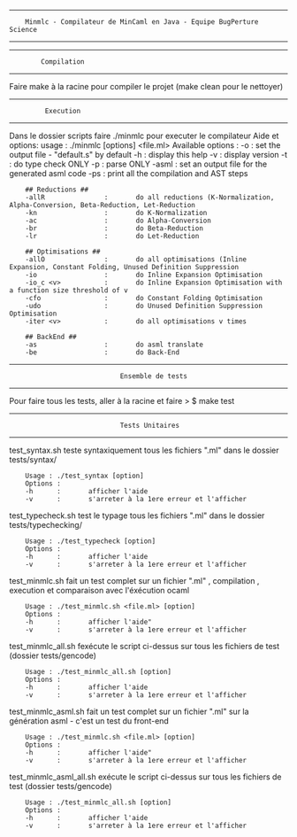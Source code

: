 ------------------------------------------------------------------------------------------------------------------------------------------
		Minmlc - Compilateur de MinCaml en Java - Equipe BugPerture Science
------------------------------------------------------------------------------------------------------------------------------------------

------------------------------------------------------------------------------------------------------------------------------------------
			Compilation 
------------------------------------------------------------------------------------------------------------------------------------------

Faire make à la racine pour compiler le projet (make clean pour le nettoyer)

------------------------------------------------------------------------------------------------------------------------------------------
			 Execution
------------------------------------------------------------------------------------------------------------------------------------------

Dans le dossier scripts faire ./minmlc pour executer le compilateur
Aide et options:
usage : ./minmlc [options] <file.ml>
		Available options :
		-o <file>           :       set the output file - "default.s" by default
		-h                  :       display this help
		-v                  :       display version
		-t                  :       do type check ONLY
		-p                  :       parse ONLY
		-asml <file>        :       set an output file for the generated asml code
		-ps                 :       print all the compilation and AST steps

		## Reductions ##
		-allR               :       do all reductions (K-Normalization, Alpha-Conversion, Beta-Reduction, Let-Reduction
		-kn                 :       do K-Normalization
		-ac                 :       do Alpha-Conversion
		-br                 :       do Beta-Reduction
		-lr                 :       do Let-Reduction

		## Optimisations ##
		-allO               :       do all optimisations (Inline Expansion, Constant Folding, Unused Definition Suppression
		-io                 :       do Inline Expansion Optimisation
		-io_c <v>           :       do Inline Expansion Optimisation with a function size threshold of v
		-cfo                :       do Constant Folding Optimisation
		-udo                :       do Unused Definition Suppression Optimisation
		-iter <v>           :       do all optimisations v times

		## BackEnd ##
		-as                 :       do asml translate
		-be                 :       do Back-End




------------------------------------------------------------------------------------------------------------------------------------------
								Ensemble de tests
------------------------------------------------------------------------------------------------------------------------------------------

Pour faire tous les tests, aller à la racine et faire
		> $ make test

------------------------------------------------------------------------------------------------------------------------------------------
								Tests Unitaires
------------------------------------------------------------------------------------------------------------------------------------------

test_syntax.sh teste syntaxiquement tous les fichiers ".ml" dans le dossier tests/syntax/
		
		Usage : ./test_syntax [option]
		Options :
		-h      :       afficher l'aide
		-v      :       s'arreter à la 1ere erreur et l'afficher 

test_typecheck.sh test le typage tous les fichiers ".ml" dans le dossier tests/typechecking/

		Usage : ./test_typecheck [option]
		Options :
		-h      :       afficher l'aide
		-v      :       s'arreter à la 1ere erreur et l'afficher 

test_minmlc.sh fait un test complet sur un fichier ".ml" , compilation , execution et comparaison avec l'éxécution ocaml
 
		Usage : ./test_minmlc.sh <file.ml> [option]
		Options :
		-h      :       afficher l'aide"
		-v      :       s'arreter à la 1ere erreur et l'afficher

test_minmlc_all.sh fexécute le script ci-dessus sur tous les fichiers de test (dossier tests/gencode)

		Usage : ./test_minmlc_all.sh [option]
		Options :
		-h      :       afficher l'aide
		-v      :       s'arreter à la 1ere erreur et l'afficher

test_minmlc_asml.sh fait un test complet sur un fichier ".ml" sur la génération asml - c'est un test du front-end
 
		Usage : ./test_minmlc.sh <file.ml> [option]
		Options :
		-h      :       afficher l'aide"
		-v      :       s'arreter à la 1ere erreur et l'afficher

test_minmlc_asml_all.sh exécute le script ci-dessus sur tous les fichiers de test (dossier tests/gencode)

		Usage : ./test_minmlc_all.sh [option]
		Options :
		-h      :       afficher l'aide
		-v      :       s'arreter à la 1ere erreur et l'afficher















